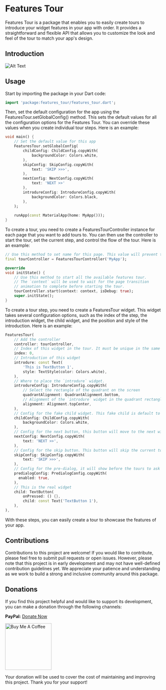 # Features Tour

Features Tour is a package that enables you to easily create tours to introduce your widget features in your app with order. It provides a straightforward and flexible API that allows you to customize the look and feel of the tour to match your app's design.

## Introduction

![Alt Text](https://raw.githubusercontent.com/vursin/features_tour/main/assets/introduction.gif)

## Usage

Start by importing the package in your Dart code:

``` dart
import 'package:features_tour/features_tour.dart';
```

Then, set the default configuration for the app using the FeaturesTour.setGlobalConfig() method. This sets the default values for all the configuration options for the Features Tour. You can override these values when you create individual tour steps. Here is an example:

``` dart
void main() {
    // Set the default value for this app
    FeaturesTour.setGlobalConfig(
        childConfig: ChildConfig.copyWith(
            backgroundColor: Colors.white,
        ),
        skipConfig: SkipConfig.copyWith(
            text: 'SKIP >>>',
        ),
        nextConfig: NextConfig.copyWith(
            text: 'NEXT >>'
        ),
        introdureConfig: IntrodureConfig.copyWith(
            backgroundColor: Colors.black,
        ),
    );
  
    runApp(const MaterialApp(home: MyApp()));
}
```

To create a tour, you need to create a FeaturesTourController instance for each page that you want to add tours to. You can then use the controller to start the tour, set the current step, and control the flow of the tour. Here is an example:

``` dart
// Use this method to set name for this page. This value will prevent the dupplicated `index` issues.
final tourController = FeaturesTourController('MyApp');

@override
void initState() {
    // Use this method to start all the available features tour.
    // The `context` will be used to wait for the page transition
    // animation to complete before starting the tour.
    tourController.start(context: context, isDebug: true);
    super.initState();
}
```

To create a tour step, you need to create a FeaturesTour widget. This widget takes several configuration options, such as the index of the step, the introduction widget, the child widget, and the position and style of the introduction. Here is an example:

``` dart
FeaturesTour(
    // Add the controller
    controller: tourController,
    // Index of this widget in the tour. It must be unique in the same page.
    index: 0,
    // Introduction of this widget
    introdure: const Text(
        'This is TextButton 1',
        style: TextStyle(color: Colors.white),
    ),
    // Where to place the `introdure` widget.
    introdureConfig: IntrodureConfig.copyWith(
        // Select the rectangle of the quadrant on the screen
        quadrantAlignment: QuadrantAlignment.bottom,
        // Alignment of the `introdure` widget in the quadrant rectangle
        alignment: Alignment.topCenter,
    ),
    // Config for the fake child widget. This fake child is default to original `child`.
    childConfig: ChildConfig.copyWith(
        backgroundColor: Colors.white,
    ),
    // Config for the next button, this button will move to the next widget base on its' index.
    nextConfig: NextConfig.copyWith(
        text: 'NEXT >>',
    ),
    // Config for the skip button. This button will skip the current tour.
    skipConfig: SkipConfig.copyWith(
        text: 'SKIP >>>',
    ),
    // Config for the pre-dialog, it will show before the tours to ask the permission.
    predialogConfig: PredialogConfig.copyWith(
      enabled: true,
    ),
    // This is the real widget
    child: TextButton(
        onPressed: () {},
        child: const Text('TextButton 1'),
    ),
),
```

With these steps, you can easily create a tour to showcase the features of your app.

## Contributions

Contributions to this project are welcome! If you would like to contribute, please feel free to submit pull requests or open issues. However, please note that this project is in early development and may not have well-defined contribution guidelines yet. We appreciate your patience and understanding as we work to build a strong and inclusive community around this package.

## Donations

If you find this project helpful and would like to support its development, you can make a donation through the following channels:

**PayPal:** [Donate Now](https://www.paypal.com/donate?hosted_button_id=lamnhan066)

<a href="https://www.buymeacoffee.com/lamnhan066"><img src="https://cdn.buymeacoffee.com/buttons/v2/default-blue.png" alt="Buy Me A Coffee" width="150"></a>

Your donation will be used to cover the cost of maintaining and improving this project. Thank you for your support!

